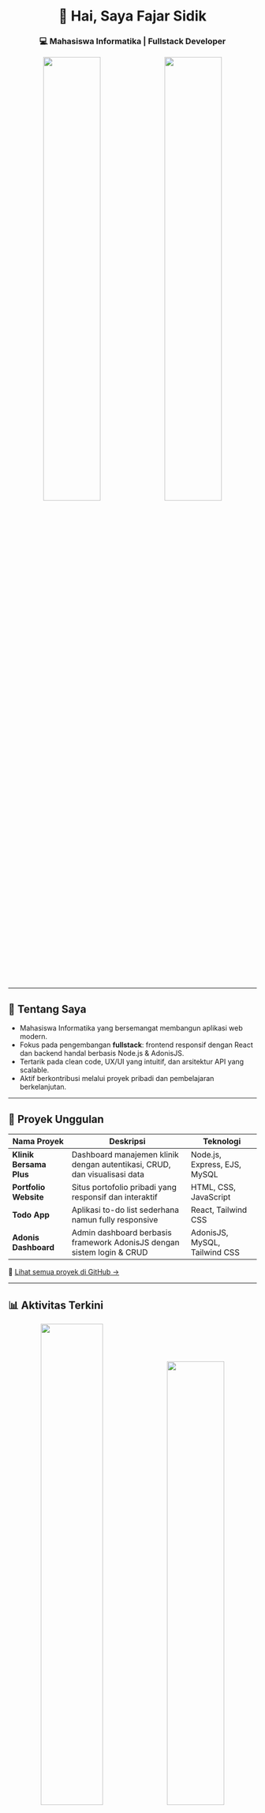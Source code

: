 <h1 align="center">👋 Hai, Saya Fajar Sidik</h1>
<h3 align="center">💻 Mahasiswa Informatika | Fullstack Developer</h3>

<p align="center">
  <img src="https://github-readme-stats.vercel.app/api?username=fjrsdqq&show_icons=true&theme=radical&include_all_commits=true&count_private=true" width="48%" />
  <img src="https://github-readme-stats.vercel.app/api/top-langs/?username=fjrsdqq&layout=compact&theme=radical&langs_count=6" width="48%" />
</p>

---

## 📌 Tentang Saya

- Mahasiswa Informatika yang bersemangat membangun aplikasi web modern.
- Fokus pada pengembangan **fullstack**: frontend responsif dengan React dan backend handal berbasis Node.js & AdonisJS.
- Tertarik pada clean code, UX/UI yang intuitif, dan arsitektur API yang scalable.
- Aktif berkontribusi melalui proyek pribadi dan pembelajaran berkelanjutan.

---

## 🚀 Proyek Unggulan

| Nama Proyek | Deskripsi | Teknologi |
|-------------|-----------|-----------|
| **Klinik Bersama Plus** | Dashboard manajemen klinik dengan autentikasi, CRUD, dan visualisasi data | Node.js, Express, EJS, MySQL |
| **Portfolio Website** | Situs portofolio pribadi yang responsif dan interaktif | HTML, CSS, JavaScript |
| **Todo App** | Aplikasi to-do list sederhana namun fully responsive | React, Tailwind CSS |
| **Adonis Dashboard** | Admin dashboard berbasis framework AdonisJS dengan sistem login & CRUD | AdonisJS, MySQL, Tailwind CSS |

🔗 [Lihat semua proyek di GitHub →](https://github.com/fjrsdqq?tab=repositories)

---

## 📊 Aktivitas Terkini

<p align="center">
  <img src="https://streak-stats.demolab.com?user=fjrsdqq&theme=radical&hide_border=true" width="50%" />
  <img src="https://github-readme-activity-graph.vercel.app/graph?username=fjrsdqq&theme=react-dark&hide_border=true&area=true" width="48%" />
</p>

---

## 📫 Kontak

<p align="center">
  <a href="mailto:fajarsidik9131@gmail.com">
    <img src="https://img.shields.io/badge/Email-fajarsidik9131@gmail.com-D14836?logo=gmail&logoColor=white" />
  </a>
  &nbsp;
  <a href="https://www.linkedin.com/in/fajar-sidik-141b46321/">
    <img src="https://img.shields.io/badge/LinkedIn-0077B5?logo=linkedin&logoColor=white" />
  </a>
  &nbsp;
  <a href="https://github.com/fjrsdqq">
    <img src="https://img.shields.io/badge/GitHub-181717?logo=github&logoColor=white" />
  </a>
</p>

<p align="center">
  <img src="https://komarev.com/ghpvc/?username=fjrsdqq&label=Profile%20Views&color=blue" alt="views" />
</p>

<h3 align="center">💡 Keep coding. Keep learning. Build with purpose.</h3>

